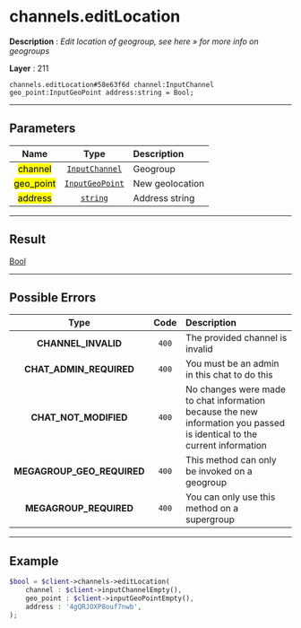 # channels.editLocation

**Description** : *Edit location of geogroup, see here &raquo; for more info on geogroups*

**Layer** : 211

```tl
channels.editLocation#58e63f6d channel:InputChannel geo_point:InputGeoPoint address:string = Bool;
```

---

## Parameters

| Name | Type | Description |
| :---: | :---: | :--- |
| <mark>channel</mark> | [`InputChannel`](type/InputChannel) | Geogroup |
| <mark>geo_point</mark> | [`InputGeoPoint`](type/InputGeoPoint) | New geolocation |
| <mark>address</mark> | [`string`](type/string) | Address string |

---

## Result

[Bool](type/Bool)

---

## Possible Errors

| Type | Code | Description |
| :---: | :---: | :--- |
| **CHANNEL_INVALID** | `400` | The provided channel is invalid |
| **CHAT_ADMIN_REQUIRED** | `400` | You must be an admin in this chat to do this |
| **CHAT_NOT_MODIFIED** | `400` | No changes were made to chat information because the new information you passed is identical to the current information |
| **MEGAGROUP_GEO_REQUIRED** | `400` | This method can only be invoked on a geogroup |
| **MEGAGROUP_REQUIRED** | `400` | You can only use this method on a supergroup |

---

## Example

```php
$bool = $client->channels->editLocation(
	channel : $client->inputChannelEmpty(),
	geo_point : $client->inputGeoPointEmpty(),
	address : '4gQRJOXP8ouf7nwb',
);
```
